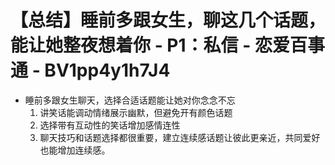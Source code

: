 # 【总结】睡前多跟女生，聊这几个话题，能让她整夜想着你 - P1：私信 - 恋爱百事通 - BV1pp4y1h7J4

-   睡前多跟女生聊天，选择合适话题能让她对你念念不忘
    1.  讲笑话能调动情绪展示幽默，但避免开有颜色话题
    2.  选择带有互动性的笑话增加感情连性
    3.  聊天技巧和话题选择都很重要，建立连续感话题让彼此更亲近，共同爱好也能增加连续感。